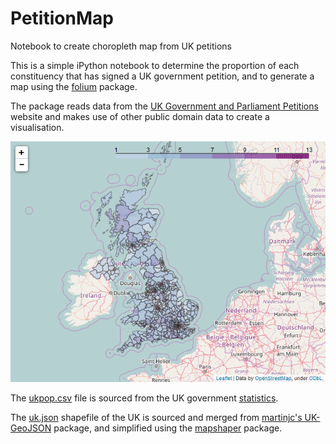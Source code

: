 # PetitionMap
Notebook to create choropleth map from UK petitions

This is a simple iPython notebook to determine the proportion of each constituency that has signed a UK government petition, and to generate a map using the [folium](https://github.com/python-visualization/folium) package.

The package reads data from the [UK Government and Parliament Petitions](https://petition.parliament.uk/) website and makes use of other public domain data to create a visualisation.

![](https://github.com/matsavage/PetitionMap/blob/master/map.png?raw=true "PetitionMap")

The [ukpop.csv](https://github.com/matsavage/PetitionMap/blob/master/ukpop.csv) file is sourced from the UK government [statistics](https://public.tableau.com/profile/house.of.commons.library.statistics#!/vizhome/Populationbyage_0/Dataconstituencyincontext).

The [uk.json](https://github.com/matsavage/PetitionMap/blob/master/uk.json) shapefile of the UK is sourced and merged from [martinjc's UK-GeoJSON](https://github.com/martinjc/UK-GeoJSON) package, and simplified using the [mapshaper](https://github.com/mbloch/mapshaper) package.

